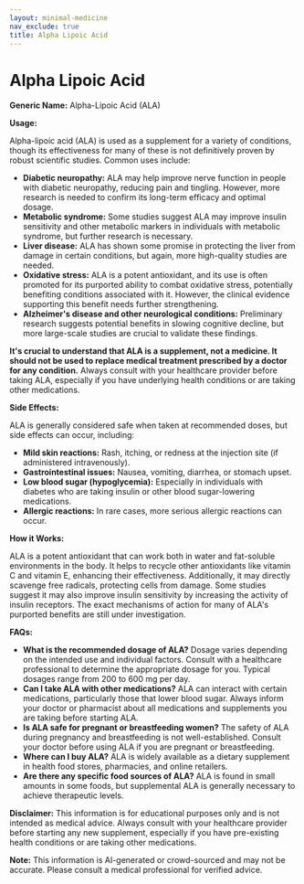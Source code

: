 ```yaml
---
layout: minimal-medicine
nav_exclude: true
title: Alpha Lipoic Acid
---
```


# Alpha Lipoic Acid

**Generic Name:** Alpha-Lipoic Acid (ALA)

**Usage:**

Alpha-lipoic acid (ALA) is used as a supplement for a variety of conditions, though its effectiveness for many of these is not definitively proven by robust scientific studies.  Common uses include:

* **Diabetic neuropathy:**  ALA may help improve nerve function in people with diabetic neuropathy, reducing pain and tingling.  However, more research is needed to confirm its long-term efficacy and optimal dosage.
* **Metabolic syndrome:** Some studies suggest ALA may improve insulin sensitivity and other metabolic markers in individuals with metabolic syndrome, but further research is necessary.
* **Liver disease:** ALA has shown some promise in protecting the liver from damage in certain conditions, but again, more high-quality studies are needed.
* **Oxidative stress:** ALA is a potent antioxidant, and its use is often promoted for its purported ability to combat oxidative stress, potentially benefiting conditions associated with it.  However, the clinical evidence supporting this benefit needs further strengthening.
* **Alzheimer's disease and other neurological conditions:** Preliminary research suggests potential benefits in slowing cognitive decline, but more large-scale studies are crucial to validate these findings.


**It's crucial to understand that ALA is a supplement, not a medicine.  It should not be used to replace medical treatment prescribed by a doctor for any condition.**  Always consult with your healthcare provider before taking ALA, especially if you have underlying health conditions or are taking other medications.


**Side Effects:**

ALA is generally considered safe when taken at recommended doses, but side effects can occur, including:

* **Mild skin reactions:** Rash, itching, or redness at the injection site (if administered intravenously).
* **Gastrointestinal issues:** Nausea, vomiting, diarrhea, or stomach upset.
* **Low blood sugar (hypoglycemia):**  Especially in individuals with diabetes who are taking insulin or other blood sugar-lowering medications.
* **Allergic reactions:**  In rare cases, more serious allergic reactions can occur.


**How it Works:**

ALA is a potent antioxidant that can work both in water and fat-soluble environments in the body. It helps to recycle other antioxidants like vitamin C and vitamin E, enhancing their effectiveness.  Additionally, it may directly scavenge free radicals, protecting cells from damage.  Some studies suggest it may also improve insulin sensitivity by increasing the activity of insulin receptors.  The exact mechanisms of action for many of ALA's purported benefits are still under investigation.

**FAQs:**

* **What is the recommended dosage of ALA?**  Dosage varies depending on the intended use and individual factors. Consult with a healthcare professional to determine the appropriate dosage for you. Typical dosages range from 200 to 600 mg per day.
* **Can I take ALA with other medications?**  ALA can interact with certain medications, particularly those that lower blood sugar.  Always inform your doctor or pharmacist about all medications and supplements you are taking before starting ALA.
* **Is ALA safe for pregnant or breastfeeding women?**  The safety of ALA during pregnancy and breastfeeding is not well-established.  Consult your doctor before using ALA if you are pregnant or breastfeeding.
* **Where can I buy ALA?**  ALA is widely available as a dietary supplement in health food stores, pharmacies, and online retailers.
* **Are there any specific food sources of ALA?**  ALA is found in small amounts in some foods, but supplemental ALA is generally necessary to achieve therapeutic levels.


**Disclaimer:** This information is for educational purposes only and is not intended as medical advice.  Always consult with your healthcare provider before starting any new supplement, especially if you have pre-existing health conditions or are taking other medications.


**Note:** This information is AI-generated or crowd-sourced and may not be accurate. Please consult a medical professional for verified advice.